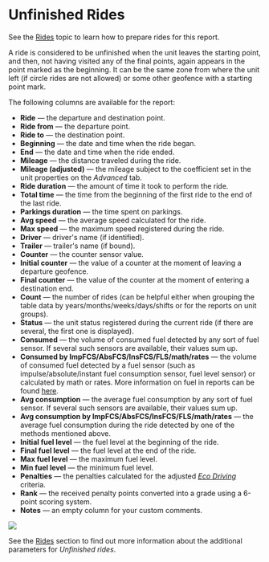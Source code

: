 # Unfinished Rides

See the [Rides](https://docs.wialon.com/en/hosting/user/reports/tables/rides) topic to learn how to prepare rides for this report.

A ride is considered to be unfinished when the unit leaves the starting point, and then, not having visited any of the final points, again appears in the point marked as the beginning. It can be the same zone from where the unit left \(if circle rides are not allowed\) or some other geofence with a starting point mark.

The following columns are available for the report:

* **Ride** — the departure and destination point.
* **Ride from** — the departure point.
* **Ride to** — the destination point.
* **Beginning** — the date and time when the ride began.
* **End** — the date and time when the ride ended.
* **Mileage** — the distance traveled during the ride.
* **Mileage \(adjusted\)** — the mileage subject to the coefficient set in the unit properties on the _Advanced_ tab.
* **Ride duration** — the amount of time it took to perform the ride.
* **Total time** — the time from the beginning of the first ride to the end of the last ride.
* **Parkings duration** — the time spent on parkings.
* **Avg speed** — the average speed calculated for the ride.
* **Max speed** — the maximum speed registered during the ride.
* **Driver** — driver's name \(if identified\).
* **Trailer** — trailer's name \(if bound\).
* **Counter** — the counter sensor value.
* **Initial counter** — the value of a counter at the moment of leaving a departure geofence.
* **Final counter** — the value of the counter at the moment of entering a destination end.
* **Count** — the number of rides \(can be helpful either when grouping the table data by years/months/weeks/days/shifts or for the reports on unit groups\).
* **Status** — the unit status registered during the current ride \(if there are several, the first one is displayed\).
* **Consumed** — the volume of consumed fuel detected by any sort of fuel sensor. If several such sensors are available, their values sum up.
* **Consumed by ImpFCS/AbsFCS/InsFCS/FLS/math/rates** — the volume of consumed fuel detected by a fuel sensor \(such as impulse/absolute/instant fuel consumption sensor, fuel level sensor\) or calculated by math or rates. More information on fuel in reports can be found [here](https://docs.wialon.com/en/hosting/user/reports/dat/dat#fuel_in_reports).
* **Avg consumption** — the average fuel consumption by any sort of fuel sensor. If several such sensors are available, their values sum up.
* **Avg consumption by ImpFCS/AbsFCS/InsFCS/FLS/math/rates** — the average fuel consumption during the ride detected by one of the methods mentioned above.
* **Initial fuel level** — the fuel level at the beginning of the ride.
* **Final fuel level** — the fuel level at the end of the ride.
* **Max fuel level** — the maximum fuel level.
* **Min fuel level** — the minimum fuel level.
* **Penalties** — the penalties calculated for the adjusted [_Eco Driving_](https://docs.wialon.com/en/hosting/cms/units/eco) criteria.
* **Rank** — the received penalty points converted into a grade using a 6-point scoring system.
* **Notes** — an empty column for your custom comments.

![](https://docs.wialon.com/en/hosting/_media/tables/unfinished.png)

See the [Rides](https://docs.wialon.com/en/hosting/user/reports/tables/rides) section to find out more information about the additional parameters for _Unfinished rides_.

